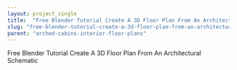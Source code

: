 ```yaml
---
layout: project_single
title:  "Free Blender Tutorial Create A 3D Floor Plan From An Architectural Schematic"
slug: "free-blender-tutorial-create-a-3d-floor-plan-from-an-architectural-schematic"
parent: "arched-cabins-interior-floor-plans"
---
```

Free Blender Tutorial Create A 3D Floor Plan From An Architectural Schematic
